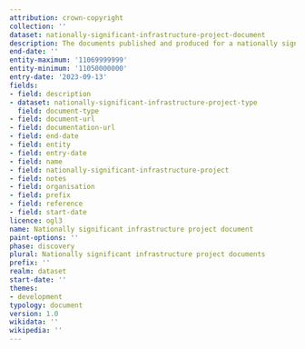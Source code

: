 ```yaml
---
attribution: crown-copyright
collection: ''
dataset: nationally-significant-infrastructure-project-document
description: The documents published and produced for a nationally significant infrastructure project
end-date: ''
entity-maximum: '11069999999'
entity-minimum: '11050000000'
entry-date: '2023-09-13'
fields:
- field: description
- dataset: nationally-significant-infrastructure-project-type
  field: document-type
- field: document-url
- field: documentation-url
- field: end-date
- field: entity
- field: entry-date
- field: name
- field: nationally-significant-infrastructure-project
- field: notes
- field: organisation
- field: prefix
- field: reference
- field: start-date
licence: ogl3
name: Nationally significant infrastructure project document
paint-options: ''
phase: discovery
plural: Nationally significant infrastructure project documents
prefix: ''
realm: dataset
start-date: ''
themes:
- development
typology: document
version: 1.0
wikidata: ''
wikipedia: ''
---
```

